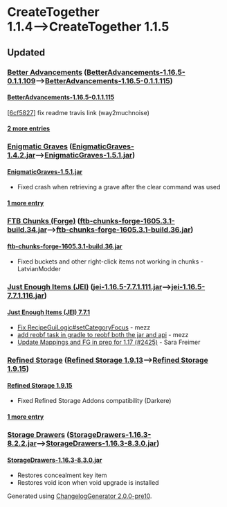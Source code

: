 # CreateTogether 1.1.4⟶CreateTogether 1.1.5

## Updated

### [Better Advancements](https://www.curseforge.com/minecraft/mc-mods/better-advancements) ([BetterAdvancements-1.16.5-0.1.1.109](https://www.curseforge.com/minecraft/mc-mods/better-advancements/files/3364386)⟶[BetterAdvancements-1.16.5-0.1.1.115](https://www.curseforge.com/minecraft/mc-mods/better-advancements/files/3404330))

#### [BetterAdvancements-1.16.5-0.1.1.115](https://www.curseforge.com/minecraft/mc-mods/better-advancements/files/3404330)

[[6cf5827](https://github.com/way2muchnoise/BetterAdvancements/commit/6cf58274ddd12acbe9af8845afef740e44e7c8a0)] fix readme travis link (way2muchnoise)

#### [2 more entries](https://www.curseforge.com/minecraft/mc-mods/better-advancements/files/all)

### [Enigmatic Graves](https://www.curseforge.com/minecraft/mc-mods/enigmatic-graves) ([EnigmaticGraves-1.4.2.jar](https://www.curseforge.com/minecraft/mc-mods/enigmatic-graves/files/3388869)⟶[EnigmaticGraves-1.5.1.jar](https://www.curseforge.com/minecraft/mc-mods/enigmatic-graves/files/3402632))

#### [EnigmaticGraves-1.5.1.jar](https://www.curseforge.com/minecraft/mc-mods/enigmatic-graves/files/3402632)

* Fixed crash when retrieving a grave after the clear command was used

#### [1 more entry](https://www.curseforge.com/minecraft/mc-mods/enigmatic-graves/files/all)

### [FTB Chunks (Forge)](https://www.curseforge.com/minecraft/mc-mods/ftb-chunks-forge) ([ftb-chunks-forge-1605.3.1-build.34.jar](https://www.curseforge.com/minecraft/mc-mods/ftb-chunks-forge/files/3397049)⟶[ftb-chunks-forge-1605.3.1-build.36.jar](https://www.curseforge.com/minecraft/mc-mods/ftb-chunks-forge/files/3401679))

#### [ftb-chunks-forge-1605.3.1-build.36.jar](https://www.curseforge.com/minecraft/mc-mods/ftb-chunks-forge/files/3401679)

* Fixed buckets and other right-click items not working in chunks - LatvianModder

### [Just Enough Items (JEI)](https://www.curseforge.com/minecraft/mc-mods/jei) ([jei-1.16.5-7.7.1.111.jar](https://www.curseforge.com/minecraft/mc-mods/jei/files/3397912)⟶[jei-1.16.5-7.7.1.116.jar](https://www.curseforge.com/minecraft/mc-mods/jei/files/3401260))

#### [Just Enough Items (JEI) 7.7.1](https://www.curseforge.com/minecraft/mc-mods/jei/files/3401260)

* [Fix RecipeGuiLogic#setCategoryFocus](https://github.com/mezz/JustEnoughItems/commit/f6bd6ea033084f3d18ad256c9921641dcbd0330f) - mezz
* [add reobf task in gradle to reobf both the jar and api](https://github.com/mezz/JustEnoughItems/commit/12799d66113fc7d4ba7c3320188b7aee7e770d4c) - mezz
* [Update Mappings and FG in prep for 1.17 (#2425)](https://github.com/mezz/JustEnoughItems/commit/5188637a444b0338a9b0c4ca17e1e585d6ca933e) - Sara Freimer

### [Refined Storage](https://www.curseforge.com/minecraft/mc-mods/refined-storage) ([Refined Storage 1.9.13](https://www.curseforge.com/minecraft/mc-mods/refined-storage/files/3351933)⟶[Refined Storage 1.9.15](https://www.curseforge.com/minecraft/mc-mods/refined-storage/files/3400575))

#### [Refined Storage 1.9.15](https://www.curseforge.com/minecraft/mc-mods/refined-storage/files/3400575)

* Fixed Refined Storage Addons compatibility (Darkere)

#### [1 more entry](https://www.curseforge.com/minecraft/mc-mods/refined-storage/files/all)

### [Storage Drawers](https://www.curseforge.com/minecraft/mc-mods/storage-drawers) ([StorageDrawers-1.16.3-8.2.2.jar](https://www.curseforge.com/minecraft/mc-mods/storage-drawers/files/3180569)⟶[StorageDrawers-1.16.3-8.3.0.jar](https://www.curseforge.com/minecraft/mc-mods/storage-drawers/files/3402515))

#### [StorageDrawers-1.16.3-8.3.0.jar](https://www.curseforge.com/minecraft/mc-mods/storage-drawers/files/3402515)

* Restores concealment key item
* Restores void icon when void upgrade is installed

Generated using [ChangelogGenerator 2.0.0-pre10](https://github.com/TheRandomLabs/ChangelogGenerator).
